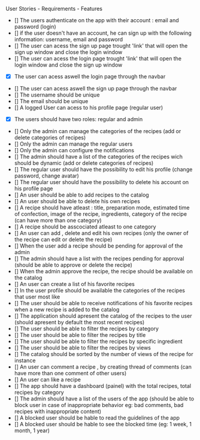 User Stories - Requirements - Features

- []  The users authenticate on the app with their account : email and password (login)
- []  if the user doesn't have an account, he can sign up with the following information: username, email and password
- [] The user can acess the sign up page trought 'link' that will open the sign up window and close the login window
- []  The user can acess the login page trought 'link' that will open the login window and close the sign up window
- [X]  The user can acess aswell the login page through the navbar
- []  The user can acess aswell the sign up page through the navbar
- []  The username should be unique
- []  The email should be unique
- []  A logged User can acess to his profile page (regular user)
- [x]  The users should have two roles: regular and admin
- []  Only the admin can manage the categories of the recipes (add or delete categories of recipes)
- []  Only the admin can manage the regular users
- []  Only the admin can configure the notifications
- []  The admin should have a list of the categories of the recipes wich should be dynamic (add or delete categories of recipes)
- []  The regular user should have the possibility to edit his profile (change password, change avatar)
- []  The regular user should have the possibility to delete his account on his profile page
- []  An user should be able to add recipes to the catalog
- []  An user should be able to delete his own recipes
- []  A recipe should have atleast : title, preparation mode, estimated time of confection, image of the recipe, ingredients, category of the recipe (can have more than one category)
- []  A recipe should be asscociated atleast to one category
- []  An user can add , delete and edit his own recipes (only the owner of the recipe can edit or delete the recipe)
- []  When the user add a recipe should be pending for approval of the admin
- []  The admin should have a list with the recipes pending for approval (should be able to approve or delete the recipe)
- []  When the admin approve the recipe, the recipe should be available on the catalog
- []  An user can create a list of his favorite recipes
- []  In the user profile should be available the categories of the recipes that user most like
- []  The user should be able to receive notifications of his favorite recipes when a new recipe is added to the catalog
- []  The application should apresent the catalog of the recipes to the user (should apresent by default the most recent recipes)
- []  The user should be able to filter the recipes by category
- []  The user should be able to filter the recipes by title
- []  The user should be able to filter the recipes by specific ingredient
- []  The user should be able to filter the recipes by views
- []  The catalog should be sorted by the number of views of the recipe for instance
- []  An user can comment a recipe , by creating thread of comments (can have more than one comment of other users)
- []  An user can like a recipe
- []  The app should have a dashboard (painel) with the total recipes, total recipes by category
- []  The admin should have a list of the users of the app (should be able to block user in case of inappropriate behavior eg: bad comments, bad recipes with inappropriate content) 
- []  A blocked user should be hable to read the guidelines of the app
- []  A blocked user should be hable to see the blocked time (eg: 1 week, 1 month, 1 year)